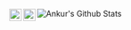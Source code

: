 [<img align="left" alt="Ankur | LinkedIn" width="22px" src="https://cdn.jsdelivr.net/npm/simple-icons@v3/icons/linkedin.svg" />](https://www.linkedin.com/in/the-ankur-goswami/)
[<img align="left" alt="Ankur | Instagram" width="22px" src="https://cdn.jsdelivr.net/npm/simple-icons@v3/icons/instagram.svg" />](https://www.instagram.com/the_ankur_goswami/)


<img align="left" alt="Ankur's Github Stats" src="https://github-readme-stats.vercel.app/api?username=TheAnkurGoswami&show_icons=true&hide_border=true" />

